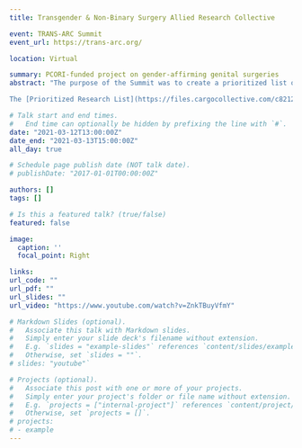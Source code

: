 ```yaml
---
title: Transgender & Non-Binary Surgery Allied Research Collective

event: TRANS-ARC Summit
event_url: https://trans-arc.org/

location: Virtual

summary: PCORI-funded project on gender-affirming genital surgeries
abstract: "The purpose of the Summit was to create a prioritized list of research questions on gender-affirming genital surgeries. Presentations were given from community members, clinicians and researchers about surgery and transgender health research. Jae Downing gave a presentation on [Strategies for Gender-Affirming Genital Surgery Research](https://www.youtube.com/watch?v=ZnkTBuyVfmY) and later moderated a panel on [Dissemination of Research Findings: Research to Practice, Policy and Community](https://www.youtube.com/watch?v=MMpJoU8cCdI) with Gaines Blasdel (Healthy Trans & NYU Langone), Maddie Deutsch, MD, MPH (UCSF & USPATH), Jody Herman, PhD, (Williams Institute & UCLA), and Luz-Fernanda Venegas (UCSF). 

The [Prioritized Research List](https://files.cargocollective.com/c821244/TRANS-ARC-CER-QUESTIONS.pdf) and more details on the Summit can be found on the [TRANS-ARC website](https://trans-arc.org/Summit)."

# Talk start and end times.
#   End time can optionally be hidden by prefixing the line with `#`.
date: "2021-03-12T13:00:00Z"
date_end: "2021-03-13T15:00:00Z"
all_day: true

# Schedule page publish date (NOT talk date).
# publishDate: "2017-01-01T00:00:00Z"

authors: []
tags: []

# Is this a featured talk? (true/false)
featured: false

image:
  caption: ''
  focal_point: Right

links:
url_code: ""
url_pdf: ""
url_slides: ""
url_video: "https://www.youtube.com/watch?v=ZnkTBuyVfmY"

# Markdown Slides (optional).
#   Associate this talk with Markdown slides.
#   Simply enter your slide deck's filename without extension.
#   E.g. `slides = "example-slides"` references `content/slides/example-slides.md`.
#   Otherwise, set `slides = ""`.
# slides: "youtube"`

# Projects (optional).
#   Associate this post with one or more of your projects.
#   Simply enter your project's folder or file name without extension.
#   E.g. `projects = ["internal-project"]` references `content/project/deep-learning/index.md`.
#   Otherwise, set `projects = []`.
# projects:
# - example
---
```




